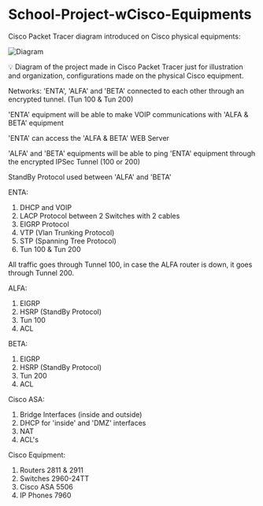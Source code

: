 # School-Project-wCisco-Equipments
Cisco Packet Tracer diagram introduced on Cisco physical equipments:


![Diagram](https://user-images.githubusercontent.com/98745874/163879472-c4213970-247d-4052-b31c-7af41845f88c.PNG)

💡 Diagram of the project made in Cisco Packet Tracer just for illustration and organization, configurations made on the physical Cisco equipment.

Networks: 'ENTA', 'ALFA' and 'BETA' connected to each other through an encrypted tunnel. (Tun 100 & Tun 200)

'ENTA' equipment will be able to make VOIP communications with 'ALFA & BETA' equipment

'ENTA' can access the 'ALFA & BETA' WEB Server

'ALFA' and 'BETA' equipments will be able to ping 'ENTA' equipment through the encrypted IPSec Tunnel (100 or 200)

StandBy Protocol used between 'ALFA' and 'BETA'

ENTA:

  1. DHCP and VOIP
  2. LACP Protocol between 2 Switches with 2 cables
  3. EIGRP Protocol
  4. VTP (Vlan Trunking Protocol)
  5. STP (Spanning Tree Protocol)
  6. Tun 100 & Tun 200
  
  All traffic goes through Tunnel 100, in case the ALFA router is down, it goes through Tunnel 200.
  
ALFA:

  1. EIGRP
  2. HSRP (StandBy Protocol)
  3. Tun 100
  4. ACL

BETA:
  
  1. EIGRP
  2. HSRP (StandBy Protocol)
  3. Tun 200
  4. ACL

Cisco ASA:

  1. Bridge Interfaces (inside and outside)
  2. DHCP for 'inside' and 'DMZ' interfaces
  3. NAT
  4. ACL's

Cisco Equipment:

  1. Routers 2811 & 2911
  2. Switches 2960-24TT
  3. Cisco ASA 5506
  4. IP Phones 7960

